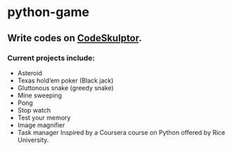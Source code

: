 # python-game
## Write codes on [CodeSkulptor](http://codeskulptor.org/). 
### Current projects include:
* Asteroid
* Texas hold‘em poker (Black jack)
* Gluttonous snake (greedy snake)
* Mine sweeping
* Pong
* Stop watch
* Test your memory
* Image magnifier
* Task manager
Inspired by a Coursera course on Python offered by Rice University. 

